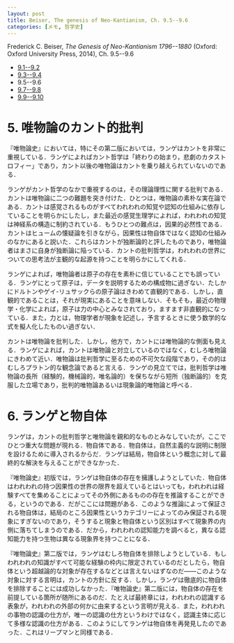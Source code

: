 ```yaml
---
layout: post
title: Beiser, The genesis of Neo-Kantianism, Ch. 9.5--9.6
categories: [メモ, 哲学史]
---
```


Frederick C. Beiser, _The Genesis of Neo-Kantianism 1796--1880_ (Oxford: Oxford University Press, 2014), Ch. 9.5--9.6

* [9.1--9.2](http://hinaba.org/mikro-und-makro/2017/02/02/01.html)
* [9.3--9.4](http://hinaba.org/mikro-und-makro/2017/02/03/01.html)
* 9.5--9.6
* [9.7--9.8](http://hinaba.org/mikro-und-makro/2017/02/14/01.html)
* [9.9--9.10](http://hinaba.org/mikro-und-makro/2017/02/14/02.html)

# 5. 唯物論のカント的批判

『唯物論史』においては，特にその第二版においては，ランゲはカントを非常に重視している．ランゲによればカント哲学は「終わりの始まり，悲劇のカタストロフィー」であり，カント以後の唯物論はカントを乗り越えられていないのである．

ランゲがカント哲学のなかで重視するのは，その理論理性に関する批判である．カントは唯物論に二つの難題を突き付けた．ひとつは，唯物論の素朴な実在論である．カントは感覚されるものがすべてわれわれの知覚や認知の仕組みに依存していることを明らかにしたし，また最近の感覚生理学によれば，われわれの知覚は神経系の構造に制約されている．もうひとつの難点は，因果的必然性である．カントはヒュームの懐疑論を引きながら，因果性は物自体ではなく認知の仕組みのなかにあると説いた．これらはカントが独断論的と評したものであり，唯物論者はまさに自身が独断論に陥っている．カントの批判哲学は，われわれの世界についての思考法が主観的な起源を持つことを明らかにしてくれる．

ランゲによれば，唯物論者は原子の存在を素朴に信じていることでも誤っている．ランゲにとって原子は，データを説明するための構成物に過ぎない．たしかにドルトンやゲイ-リュサックらの原子論はきわめて直観的である．しかし，直観的であることは，それが現実にあることを意味しない．そもそも，最近の物理学・化学によれば，原子は力の中心とみなされており，ますます非直観的になっている．また，力とは，物理学者が現象を記述し，予言するときに使う数学的な式を擬人化したものい過ぎない．

カントは唯物論を批判した．しかし，他方で，カントには唯物論的な側面も見える．ランゲによれば，カントは唯物論と対立しているのではなく，むしろ唯物論にきわめて近い．唯物論は批判哲学に至るための不可欠な段階であり，その的はむしろプラトン的な観念論であると言える．ランゲの見立てでは，批判哲学は唯物論の長所（経験的，機械論的，唯名論的）を保ちながら短所（独断論的）を克服した立場であり，批判的唯物論あるいは現象論的唯物論と呼べる．

# 6. ランゲと物自体

ランゲは，カントの批判哲学と唯物論を親和的なものとみなしていたが，ここでひとつ重大な問題が現れる．物自体である．物自体は，自然主義的な説明に制限を設けるために導入されるからだ．ランゲは結局，物自体という概念に対して最終的な解決を与えることができなかった．

『唯物論史』初版では，ランゲは物自体の存在を擁護しようとしていた．物自体はわれわれの持つ因果性の世界の限界を超えているとはいっても，われわれは経験すべてを集めることによってその外側にあるものの存在を推論することができる，というのである．だがここには問題がある．このような推論によって保証される物自体は，結局のところ因果性というカテゴリーによってのみ保証される現象にすぎないのであり，そうすると現象と物自体という区別はすべて現象界の内側に落ちてしまうのである．だから，われわれの認知能力を調べると，異なる認知能力を持つ生物は異なる現象界を持つことになる．

『唯物論史』第二版では，ランゲはむしろ物自体を排除しようとしている．もしわれわれの知識がすべて可能な経験の枠内に限定されているのだとしたら，物自体という超越論的な対象が存在するなどとは言えないはずなのだ——このような対象に対する言明は，カントの方針に反する．しかし，ランゲは徹底的に物自体を排除することには成功しなかった．『唯物論史』第二版には，物自体の存在を前提している箇所が随所にあるのだ．たとえば最終章には，われわれの認識する表象が，われわれの外部の何かに由来するという言明が見える．また，われわれの事物の認識の仕方が，唯一の認識の仕方というわけではなく，認識主体に応じて多様な認識の仕方がある．このようにしてランゲは物自体を再発見したのであった．これはリープマンと同様である．
